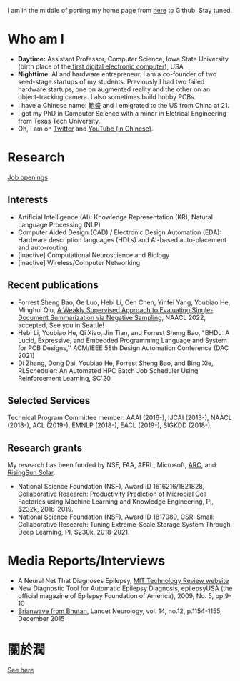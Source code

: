 I am in the middle of porting my home page from [here](https://sites.google.com/site/forrestbao/) to Github. Stay tuned. 

# Who am I
* **Daytime:** Assistant Professor, Computer Science, Iowa State University (birth place of the[ first digital electronic computer](https://en.wikipedia.org/wiki/Atanasoff%E2%80%93Berry_computer)), USA
* **Nighttime**: AI and hardware entrepreneur. 
I am a co-founder of two seed-stage startups of my students. Previously I had two failed hardware startups, one on augmented reality and the other on an object-tracking camera. I also sometimes build hobby PCBs. 
* I have a Chinese name: 鮑盛 and I emigrated to the US from China at 21. 
* I got my PhD in Computer Science with a minor in Eletrical Engineering from Texas Tech University. 
* Oh, I am on [Twitter](https://twitter.com/home) and [YouTube (in Chinese)](https://www.youtube.com/channel/UCSWYdVAxYCjEo4OPi3COk-A). 

# Research 

[Job openings](https://twitter.com/forrestbao/status/1489359990506897408)

## Interests 
* Artificial Intelligence (AI): Knowledge Representation (KR), Natural Language Processing (NLP)
* Computer Aided Design (CAD) / Electronic Design Automation (EDA): Hardware description languages (HDLs) and AI-based auto-placement and auto-routing
* [inactive] Computational Neuroscience and Biology
* [inactive] Wireless/Computer Networking 

## Recent publications

* Forrest Sheng Bao, Ge Luo, Hebi Li, Cen Chen, Yinfei Yang, Youbiao He, Minghui Qiu, [A Weakly Supervised Approach to Evaluating Single-Document Summarization via Negative Sampling](https://openreview.net/forum?id=rfGxaxhWr-5), NAACL 2022, accepted, See you in Seattle! 
* Hebi Li, Youbiao He, Qi Xiao, Jin Tian, and Forrest Sheng Bao, "BHDL: A Lucid, Expressive, and Embedded Programming Language and System for PCB Designs,'' ACM/IEEE 58th Design Automation Conference (DAC 2021)
* Di Zhang, Dong Dai, Youbiao He, Forrest Sheng Bao, and Bing Xie, RLScheduler: An Automated HPC Batch Job Scheduler Using Reinforcement Learning, SC'20

## Selected Services
Technical Program Committee member: AAAI (2016-), IJCAI (2013-), NAACL (2018-), ACL (2019-), EMNLP (2018-), EACL (2019-), SIGKDD (2018-), 

## Research grants 
My research has been funded by NSF, FAA, AFRL, Microsoft, [ARC](https://arcglobal.fund/), and [RisingSun Solar](https://news.las.iastate.edu/2021/12/14/iowa-state-researcher-develops-ai-technology-to-optimize-solar-installations/). 
* National Science Foundation (NSF), Award ID 1616216/1821828, Collaborative Research: Productivity Prediction of Microbial Cell Factories using Machine Learning and Knowledge Engineering, PI, $232k, 2016-2019.
* National Science Foundation (NSF), Award ID 1817089, CSR: Small: Collaborative Research: Tuning Extreme-Scale Storage System Through Deep Learning, PI, $230k, 2018-2021.

# Media Reports/Interviews
* A Neural Net That Diagnoses Epilepsy, [MIT Technology Review website](http://www.technologyreview.com/blog/arxiv/23465/)
* New Diagnostic Tool for Automatic Epilepsy Diagnosis, epilepsyUSA (the official magazine of Epilepsy Foundation of America), 2009, No. 5, pp.9-10
* [Brianwave from Bhutan](http://www.thelancet.com/journals/laneur/article/PIIS1474-4422%2815%2900311-7/fulltext?rss=yes), Lancet Neurology, vol. 14, no.12, p.1154-1155, December 2015

# 關於潤
[See here ](https://twitter.com/forrestbao/status/1494952614152355842)
